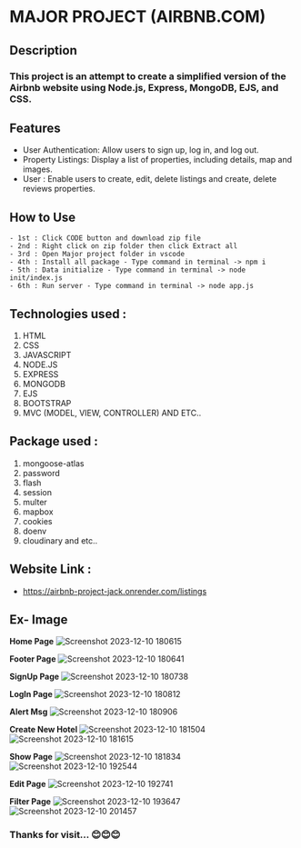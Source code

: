 # MAJOR PROJECT (AIRBNB.COM)

## Description
### This project is an attempt to create a simplified version of the Airbnb website using Node.js, Express, MongoDB, EJS, and CSS.

## Features
- User Authentication: Allow users to sign up, log in, and log out.
- Property Listings: Display a list of properties, including details, map and images.
- User : Enable users to create, edit, delete listings and create, delete reviews properties.
<!-- User Dashboard: Provide a dashboard for users to manage their bookings and profile. -->

## How to Use
    - 1st : Click CODE button and download zip file
    - 2nd : Right click on zip folder then click Extract all 
    - 3rd : Open Major project folder in vscode 
    - 4th : Install all package - Type command in terminal -> npm i
    - 5th : Data initialize - Type command in terminal -> node init/index.js
    - 6th : Run server - Type command in terminal -> node app.js

## Technologies used :
   1. HTML
   2. CSS
   3. JAVASCRIPT
   4. NODE.JS
   5. EXPRESS
   6. MONGODB
   7. EJS
   8. BOOTSTRAP
   9. MVC (MODEL, VIEW, CONTROLLER) AND ETC..

## Package used :
   1. mongoose-atlas
   2. password
   3. flash
   4. session
   5. multer
   6. mapbox
   7. cookies
   8. doenv
   9. cloudinary and etc..


## Website Link :
- https://airbnb-project-jack.onrender.com/listings

## Ex- Image
**Home Page**
![Screenshot 2023-12-10 180615](https://github.com/akashdeep023/MAJOR_PROJECT/assets/126412088/d922998a-50fe-4028-ac3a-61a00f5f7ec4)

**Footer Page**
![Screenshot 2023-12-10 180641](https://github.com/akashdeep023/MAJOR_PROJECT/assets/126412088/e2600d98-6981-472a-b696-a3536810ed16)

**SignUp Page**
![Screenshot 2023-12-10 180738](https://github.com/akashdeep023/MAJOR_PROJECT/assets/126412088/1153e250-21bc-4b7c-a214-d7d641c991b4)

**LogIn Page**
![Screenshot 2023-12-10 180812](https://github.com/akashdeep023/MAJOR_PROJECT/assets/126412088/bc959f3a-c258-4af8-8863-01527d9ba99f)

**Alert Msg**
![Screenshot 2023-12-10 180906](https://github.com/akashdeep023/MAJOR_PROJECT/assets/126412088/f98c285a-99fa-4e3d-adbe-bd0360d25449)

**Create New Hotel**
![Screenshot 2023-12-10 181504](https://github.com/akashdeep023/MAJOR_PROJECT/assets/126412088/b922953e-8df6-4e98-9011-7236abb42c8e)
![Screenshot 2023-12-10 181615](https://github.com/akashdeep023/MAJOR_PROJECT/assets/126412088/d06c9611-7146-4ebf-976b-7b2bdba66280)

**Show Page**
![Screenshot 2023-12-10 181834](https://github.com/akashdeep023/MAJOR_PROJECT/assets/126412088/8e8588de-3a5b-43b4-a809-0a788b3b4f1c)
![Screenshot 2023-12-10 192544](https://github.com/akashdeep023/MAJOR_PROJECT/assets/126412088/1b8b86a1-b779-493c-9823-c514f4105fcf)

**Edit Page**
![Screenshot 2023-12-10 192741](https://github.com/akashdeep023/MAJOR_PROJECT/assets/126412088/4d67a691-8824-4bbd-ae1e-35348986b454)

**Filter Page**
![Screenshot 2023-12-10 193647](https://github.com/akashdeep023/MAJOR_PROJECT/assets/126412088/c2f7ecb0-dfb4-483d-b836-470cd54134b2)
![Screenshot 2023-12-10 201457](https://github.com/akashdeep023/MAJOR_PROJECT/assets/126412088/8f74b3dc-3e5f-41c9-952b-1daaf9ae93a1)


### Thanks for visit... 😊😊😊
